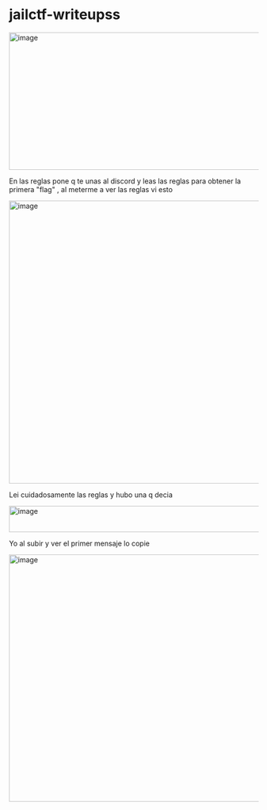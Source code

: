 # jailctf-writeupss

<img width="932" height="277" alt="image" src="https://github.com/user-attachments/assets/5ea25d9b-4ba5-4c6e-baf9-688bbd813eeb" />

En las reglas pone q te unas al discord y leas las reglas para obtener la primera "flag" , al meterme a ver las reglas vi esto

<img width="1032" height="570" alt="image" src="https://github.com/user-attachments/assets/a84d98fd-a7e2-402c-b844-ef8d98b1eab3" />

Lei cuidadosamente las reglas y hubo una q decia 

<img width="707" height="53" alt="image" src="https://github.com/user-attachments/assets/9c362379-ddff-4c48-a374-91027a75a76e" />

Yo al subir y ver el primer mensaje lo copie

<img width="562" height="498" alt="image" src="https://github.com/user-attachments/assets/7da969a2-e5df-4dc0-a91d-49f29dad57f6" />



